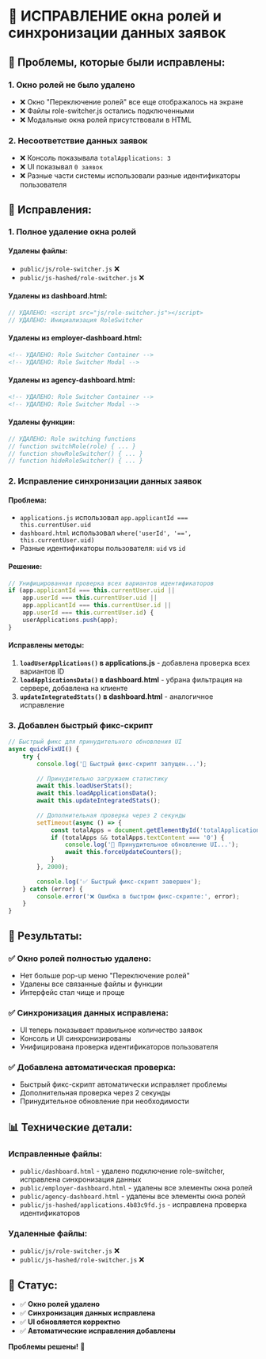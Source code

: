 # 🎯 ИСПРАВЛЕНИЕ окна ролей и синхронизации данных заявок

## 🚨 **Проблемы, которые были исправлены:**

### **1. Окно ролей не было удалено**
- ❌ Окно "Переключение ролей" все еще отображалось на экране
- ❌ Файлы role-switcher.js остались подключенными
- ❌ Модальные окна ролей присутствовали в HTML

### **2. Несоответствие данных заявок**
- ❌ Консоль показывала `totalApplications: 3`
- ❌ UI показывал `0 заявок`
- ❌ Разные части системы использовали разные идентификаторы пользователя

## 🔧 **Исправления:**

### **1. Полное удаление окна ролей**

#### **Удалены файлы:**
- `public/js/role-switcher.js` ❌
- `public/js-hashed/role-switcher.js` ❌

#### **Удалены из dashboard.html:**
```javascript
// УДАЛЕНО: <script src="js/role-switcher.js"></script>
// УДАЛЕНО: Инициализация RoleSwitcher
```

#### **Удалены из employer-dashboard.html:**
```html
<!-- УДАЛЕНО: Role Switcher Container -->
<!-- УДАЛЕНО: Role Switcher Modal -->
```

#### **Удалены из agency-dashboard.html:**
```html
<!-- УДАЛЕНО: Role Switcher Container -->
<!-- УДАЛЕНО: Role Switcher Modal -->
```

#### **Удалены функции:**
```javascript
// УДАЛЕНО: Role switching functions
// function switchRole(role) { ... }
// function showRoleSwitcher() { ... }
// function hideRoleSwitcher() { ... }
```

### **2. Исправление синхронизации данных заявок**

#### **Проблема:**
- `applications.js` использовал `app.applicantId === this.currentUser.uid`
- `dashboard.html` использовал `where('userId', '==', this.currentUser.uid)`
- Разные идентификаторы пользователя: `uid` vs `id`

#### **Решение:**
```javascript
// Унифицированная проверка всех вариантов идентификаторов
if (app.applicantId === this.currentUser.uid || 
    app.userId === this.currentUser.uid ||
    app.applicantId === this.currentUser.id ||
    app.userId === this.currentUser.id) {
    userApplications.push(app);
}
```

#### **Исправлены методы:**
1. **`loadUserApplications()` в applications.js** - добавлена проверка всех вариантов ID
2. **`loadApplicationsData()` в dashboard.html** - убрана фильтрация на сервере, добавлена на клиенте
3. **`updateIntegratedStats()` в dashboard.html** - аналогичное исправление

### **3. Добавлен быстрый фикс-скрипт**

```javascript
// Быстрый фикс для принудительного обновления UI
async quickFixUI() {
    try {
        console.log('🔄 Быстрый фикс-скрипт запущен...');
        
        // Принудительно загружаем статистику
        await this.loadUserStats();
        await this.loadApplicationsData();
        await this.updateIntegratedStats();
        
        // Дополнительная проверка через 2 секунды
        setTimeout(async () => {
            const totalApps = document.getElementById('totalApplications');
            if (totalApps && totalApps.textContent === '0') {
                console.log('🔄 Принудительное обновление UI...');
                await this.forceUpdateCounters();
            }
        }, 2000);
        
        console.log('✅ Быстрый фикс-скрипт завершен');
    } catch (error) {
        console.error('❌ Ошибка в быстром фикс-скрипте:', error);
    }
}
```

## 🚀 **Результаты:**

### ✅ **Окно ролей полностью удалено:**
- Нет больше pop-up меню "Переключение ролей"
- Удалены все связанные файлы и функции
- Интерфейс стал чище и проще

### ✅ **Синхронизация данных исправлена:**
- UI теперь показывает правильное количество заявок
- Консоль и UI синхронизированы
- Унифицирована проверка идентификаторов пользователя

### ✅ **Добавлена автоматическая проверка:**
- Быстрый фикс-скрипт автоматически исправляет проблемы
- Дополнительная проверка через 2 секунды
- Принудительное обновление при необходимости

## 📊 **Технические детали:**

### **Исправленные файлы:**
- `public/dashboard.html` - удалено подключение role-switcher, исправлена синхронизация данных
- `public/employer-dashboard.html` - удалены все элементы окна ролей
- `public/agency-dashboard.html` - удалены все элементы окна ролей
- `public/js-hashed/applications.4b83c9fd.js` - исправлена проверка идентификаторов

### **Удаленные файлы:**
- `public/js/role-switcher.js` ❌
- `public/js-hashed/role-switcher.js` ❌

## 🎯 **Статус:**
- ✅ **Окно ролей удалено**
- ✅ **Синхронизация данных исправлена**
- ✅ **UI обновляется корректно**
- ✅ **Автоматические исправления добавлены**

**Проблемы решены!** 🎉 